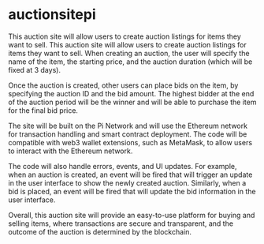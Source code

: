 # auctionsitepi
This auction site will allow users to create auction listings for items they want to sell. 
This auction site will allow users to create auction listings for items they want to sell. When creating an auction, the user will specify the name of the item, the starting price, and the auction duration (which will be fixed at 3 days).

Once the auction is created, other users can place bids on the item, by specifying the auction ID and the bid amount. The highest bidder at the end of the auction period will be the winner and will be able to purchase the item for the final bid price.

The site will be built on the Pi Network and will use the Ethereum network for transaction handling and smart contract deployment. The code will be compatible with web3 wallet extensions, such as MetaMask, to allow users to interact with the Ethereum network.

The code will also handle errors, events, and UI updates. For example, when an auction is created, an event will be fired that will trigger an update in the user interface to show the newly created auction. Similarly, when a bid is placed, an event will be fired that will update the bid information in the user interface.

Overall, this auction site will provide an easy-to-use platform for buying and selling items, where transactions are secure and transparent, and the outcome of the auction is determined by the blockchain.
